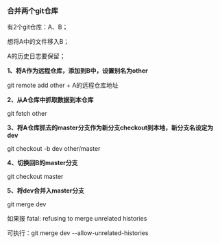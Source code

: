 ### 合并两个git仓库

有2个git仓库：A、B；

想将A中的文件移入B；

A的历史日志要保留；

**1、将A作为远程仓库，添加到B中，设置别名为other**

git remote add other + A的远程仓库地址

**2、从A仓库中抓取数据到本仓库**

git fetch other

**3、将A仓库抓去的master分支作为新分支checkout到本地，新分支名设定为dev**

git checkout -b dev other/master

**4、切换回B的master分支**

git checkout master

**5、将dev合并入master分支**

git merge dev

如果报 fatal: refusing to merge unrelated histories

可执行：git merge dev --allow-unrelated-histories